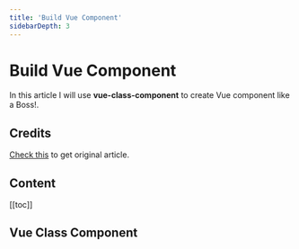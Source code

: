 ```yaml
---
title: 'Build Vue Component'
sidebarDepth: 3
---
```


# Build Vue Component

In this article I will use **vue-class-component** to create Vue component like a Boss!. 

## Credits

[Check this](https://blog.bitsrc.io/how-to-build-vue-components-like-a-pro-fd89fd4d524d) to get original article. 

## Content

[[toc]]

## Vue Class Component


